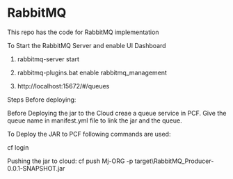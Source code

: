 # RabbitMQ
This repo has the code for RabbitMQ implementation

To Start the RabbitMQ Server and enable UI Dashboard

1. rabbitmq-server start

2. rabbitmq-plugins.bat enable rabbitmq_management

3. http://localhost:15672/#/queues

Steps Before deploying:

Before Deploying the jar to the Cloud creae a queue service in PCF.
Give the queue name in manifest.yml file to link the jar and the queue.

To Deploy the JAR to PCF following commands are used:

cf login

Pushing the jar to cloud:
cf push Mj-ORG -p target\RabbitMQ_Producer-0.0.1-SNAPSHOT.jar


